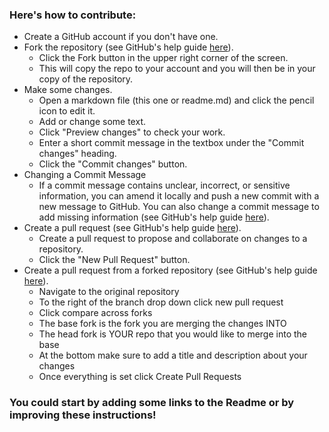 ### Here's how to contribute:
* Create a GitHub account if you don't have one.
* Fork the repository (see GitHub's help guide <a href="https://help.github.com/articles/fork-a-repo/">here</a>).
  * Click the Fork button in the upper right corner of the screen.
  * This will copy the repo to your account and you will then be in your copy of the repository.
* Make some changes.
  * Open a markdown file (this one or readme.md) and click the pencil icon to edit it.
  * Add or change some text.
  * Click "Preview changes" to check your work.
  * Enter a short commit message in the textbox under the "Commit changes" heading.
  * Click the "Commit changes" button.
* Changing a Commit Message
  * If a commit message contains unclear, incorrect, or sensitive information, you can amend it locally and push a new commit with a new message to GitHub. You can also     change a commit message to add missing information (see GitHub's help guide <a href="https://docs.github.com/en/pull-requests/committing-changes-to-your-project/creating-and-editing-commits/changing-a-commit-message">here</a>).
* Create a pull request (see GitHub's help guide <a href="https://help.github.com/articles/using-pull-requests/">here</a>).
  * Create a pull request to propose and collaborate on changes to a repository.
  * Click the "New Pull Request" button.
* Create a pull request from a forked repository (see GitHub's help guide <a href="https://help.github.com/en/articles/creating-a-pull-request-from-a-fork">here</a>).
  * Navigate to the original repository
  * To the right of the branch drop down click new pull request
  * Click compare across forks
  * The base fork is the fork you are merging the changes INTO
  * The head fork is YOUR repo that you would like to merge into the base
  * At the bottom make sure to add a title and description about your changes
  * Once everything is set click Create Pull Requests

### You could start by adding some links to the Readme or by improving these instructions!
